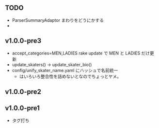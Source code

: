 
## TODO

- ParserSummaryAdaptor まわりをどうにかする
- 

## v1.0.0-pre3
- accept_categories=MEN,LADIES rake update で MEN と LADIES だけ更新
- update_skaters() -> update_skater_bio()
- config/unify\_skater_name.yaml にハッシュで名前統一
  - はいろいろ整合性を詰めないとなのでちょっとヤメ。


## v1.0.0-pre2

## v1.0.0-pre1
- タグ打ち
